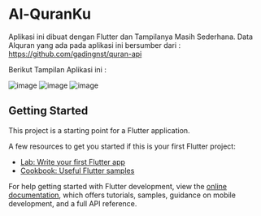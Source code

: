 # Al-QuranKu

Aplikasi ini dibuat dengan Flutter dan Tampilanya Masih Sederhana. Data Alquran yang ada pada aplikasi ini bersumber dari : https://github.com/gadingnst/quran-api

Berikut Tampilan Aplikasi ini : 

![image](https://user-images.githubusercontent.com/98677425/194738294-f611808a-f36f-4ffa-840a-29475782f66a.png)
![image](https://user-images.githubusercontent.com/98677425/194738276-d84668de-3a4f-4b14-ac0f-54ccd82f584a.png)
![image](https://user-images.githubusercontent.com/98677425/194738287-328e6f77-845c-422f-97c6-5fba3f9fa3a9.png)


## Getting Started

This project is a starting point for a Flutter application.

A few resources to get you started if this is your first Flutter project:

- [Lab: Write your first Flutter app](https://docs.flutter.dev/get-started/codelab)
- [Cookbook: Useful Flutter samples](https://docs.flutter.dev/cookbook)

For help getting started with Flutter development, view the
[online documentation](https://docs.flutter.dev/), which offers tutorials,
samples, guidance on mobile development, and a full API reference.
